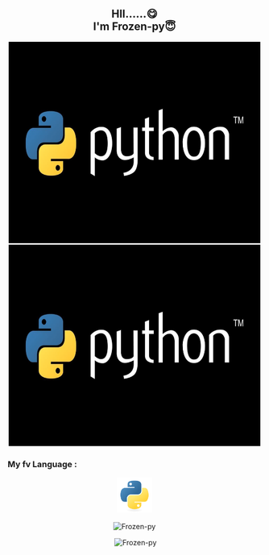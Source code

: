 <h2 align="center">HII......😋<br>I'm Frozen-py😇</h2>

<div align="center">
  <img src="https://github.com/Frozen-py/Frozen-py/blob/main/aaa.jpg" width="500" height="400">
<div align="center">
  <img src="https://github.com/Frozen-py/Frozen-py/blob/main/aaa.jpg" width="500" height="400">



  <h3 align="left">My fv Language : </h3>
</a>  <a href="https://www.python.org" target="_blank"> <img src="https://raw.githubusercontent.com/devicons/devicon/master/icons/python/python-original.svg" alt="python" width="70" height="70"/> </a>

<p><img align="center" src="https://github-readme-stats.vercel.app/api/top-langs?username=Frozen-py&show_icons=true&layout=compact&theme=highcontrast" alt="Frozen-py" /></p>

<p>&nbsp;<img align="center" src="https://github-readme-stats.vercel.app/api?username=Frozen-py&show_icons=true&theme=highcontrast" alt="Frozen-py" /></p>


</details>

